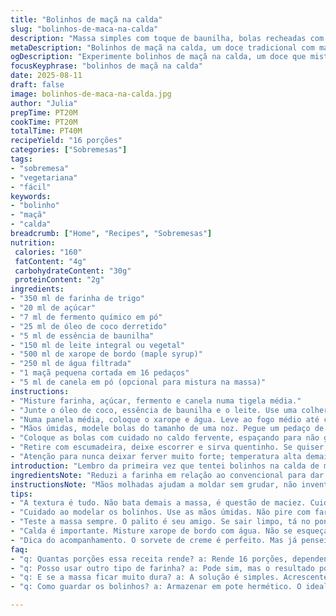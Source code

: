 ```yaml
---
title: "Bolinhos de maçã na calda"
slug: "bolinhos-de-maca-na-calda"
description: "Massa simples com toque de baunilha, bolas recheadas com maçã, cozidas num caldo de bordo e água. O preparo exige atenção na textura da massa e na fervura do líquido para não desmanchar. Pode levar sorvete de creme pra acompanhar ou uma calda extra de canela, para um toque diferente. É um doce tradicional que surge em várias versões pelo Brasil com adaptações, especialmente na proporção dos líquidos e frutas usadas. Sem ovos e sem nozes, ótima opção vegetariana para quem evita alergias. As maçãs dão um crocante delicado após cozidas, contrastando com a massa macia e úmida. Fácil de ajustar se faltar leite, substitua por leite vegetal ou água e um toque de suco de limão pra levedar."
metaDescription: "Bolinhos de maçã na calda, um doce tradicional com massa leve e recheio de maçã, perfeito para acompanhar com sorvete."
ogDescription: "Experimente bolinhos de maçã na calda, um doce que mistura maciez e crocância. Ótima receita para aquecer o coração."
focusKeyphrase: "bolinhos de maçã na calda"
date: 2025-08-11
draft: false
image: bolinhos-de-maca-na-calda.jpg
author: "Julia"
prepTime: PT20M
cookTime: PT20M
totalTime: PT40M
recipeYield: "16 porções"
categories: ["Sobremesas"]
tags:
- "sobremesa"
- "vegetariana"
- "fácil"
keywords:
- "bolinho"
- "maçã"
- "calda"
breadcrumb: ["Home", "Recipes", "Sobremesas"]
nutrition: 
 calories: "160"
 fatContent: "4g"
 carbohydrateContent: "30g"
 proteinContent: "2g"
ingredients:
- "350 ml de farinha de trigo"
- "20 ml de açúcar"
- "7 ml de fermento químico em pó"
- "25 ml de óleo de coco derretido"
- "5 ml de essência de baunilha"
- "150 ml de leite integral ou vegetal"
- "500 ml de xarope de bordo (maple syrup)"
- "250 ml de água filtrada"
- "1 maçã pequena cortada em 16 pedaços"
- "5 ml de canela em pó (opcional para mistura na massa)"
instructions:
- "Misture farinha, açúcar, fermento e canela numa tigela média."
- "Junte o óleo de coco, essência de baunilha e o leite. Use uma colher de pau. Misture só até virar uma massa uniforme; evite bater demais para não endurecer depois."
- "Numa panela média, coloque o xarope e água. Leve ao fogo médio até começar a borbulhar com bolhinhas menores, quase fervura leve. Isso ajuda a cozinhar os bolinhos sem desmanchar."
- "Mãos úmidas, modele bolas do tamanho de uma noz. Pegue um pedaço de maçã, pressione no centro da massa, feche com cuidado para não aparecer a fruta."
- "Coloque as bolas com cuidado no caldo fervente, espaçando para não grudarem. Abaixe o fogo para médio-baixo, cubra com tampa. Deixe cozinhar por volta de 20 minutos. Eles incham e aparecem as bolhas maiores na superfície quando estão prontos."
- "Retire com escumadeira, deixe escorrer e sirva quentinho. Se quiser, jogue sorvete de baunilha por cima ou uma pitada extra de canela."
- "Atenção para nunca deixar ferver muito forte; temperatura alta demais quebra a massa e vira mingau. Se a massa estiver muito grudenta, só um pouquinho de farinha a mais resolve. Sempre prefiro evitar farinha demais pra não endurecer."
introduction: "Lembro da primeira vez que tentei bolinhos na calda de maple servido num café em Minas. O cheiro do xarope subindo do caldeirão, a massa ligeiramente doce com a maçã úmida no interior, tudo meio inesperado pro paladar brasileiro. Tentei adaptar em casa e passei por alguns erros – massa seca, calda fervendo demais, bolinhos desmanchando. Depois de algumas tentativas, aprendi a respeitar o tempo da fervura e a textura da massa, porque é o segredo para um resultado que liga leveza com sabor. É uma receita que convida a sentir a cozinha, não só seguir receita no papel. Gosto de jogar canela pra lembrar o doce caseiro e servir ainda quentinho, porque o contraste com o frio da sorvete transforma tudo. Amo quando a massa tem corpo, mas quebra fácil ao toque, e o cheiro do maple se espalha pela casa, hipnotizando."
ingredientsNote: "Reduzi a farinha em relação ao convencional para dar mais leveza e evitar um bolinho pesado. Uso óleo de coco pra um sabor neutro e gordura vegetal saudável, mas manteiga derretida funciona legal também. Troquei açúcar por uma quantidade menor, pois o xarope já traz muito doce. Essência de baunilha nunca falta, essencial pra lembrar que doce é mais que açúcar, traz aroma e lembranças. O leite vegetal, como aveia ou amêndoas, pode substituir o integral em situações de intolerância; só atenção pra que o fermento químico tenha força com esse leite. E não dispense uma pitadinha de canela, marca o doce com personalidade, não deixa ficar enjoativo. Maçãs firmes são melhores, tipo Gala ou Fuji - desmancham menos e seguram a massa."
instructionsNote: "Mãos molhadas ajudam a moldar sem grudar, não invente usar farinha aqui senão a massa troca a textura. O ponto da fervura no caldo é sutil, não precisa borbulhar forte. O processo lento e controle da temperatura impedem que os bolinhos se quebrem. Sempre tampo a panela porque mantém o vapor, cozinhando ao mesmo tempo em que a massa ganha corpo. Se quiser Aperfeiçoar, experimente trocar metade da água por suco de maçã para intensificar o sabor da fruta. Para servir, ideia: sorvete de creme ou chantilly são clássicos, mas um fio de mel ou calda de frutas vermelhas subverte o tradicional e traz frescor. Experimente textura e aroma, o bolinho tem que estar cozido por dentro – teste com palito, se sair limpo, tá bom, mas se grudando, precisa mais uns minutos no fogo baixo."
tips:
- "A textura é tudo. Não bata demais a massa, é questão de maciez. Cuidado com o ponto. Se a massa ficar grudenta, pode adicionar um pouco mais de farinha, mas não exagere. A ideia é leveza. A vinícola vai sentir."
- "Cuidado ao modelar os bolinhos. Use as mãos úmidas. Não pire com farinha. Isso pode desbalancear a receita. O ponto de fervura é sutil. Não deixe borbulhar forte, o calor intenso quebra a massa. Um estrago."
- "Teste a massa sempre. O palito é seu amigo. Se sair limpo, tá no ponto. Se grudando, precisa de mais tempo. O aroma do maple é envolvente. A temperatura deve ser controlada. Evitar que seja mingau."
- "Calda é importante. Misture xarope de bordo com água. Não se esqueça da canela, dá um toque especial. O que experimentei, é que a calda deve estar fervendo, mas não demais. Fogo médio-baixo é ideal."
- "Dica do acompanhamento. O sorvete de creme é perfeito. Mas já pensei em usar um fio de mel ou calda de frutas vermelhas. Um toque refrescante, diferente. É a combinação do quente e frio que dá um show."
faq:
- "q: Quantas porções essa receita rende? a: Rende 16 porções, dependendo do tamanho dos bolinhos. Eu sempre faço em porções generosas, assim dá pra compartilhar."
- "q: Posso usar outro tipo de farinha? a: Pode sim, mas o resultado pode mudar. Testei com farinha integral. Fica diferente, mas vale a pena experimentar. Sabor fica mais robusto."
- "q: E se a massa ficar muito dura? a: A solução é simples. Acrescente um pouco mais de leite ou óleo. A mágica é manter a massa leve. Pode ser que a umidade não seja suficiente."
- "q: Como guardar os bolinhos? a: Armazenar em pote hermético. O ideal é consumir no mesmo dia. Mas se sobrar, você pode congelar. Um tempo no micro-ondas, e estão prontos."

---
```

